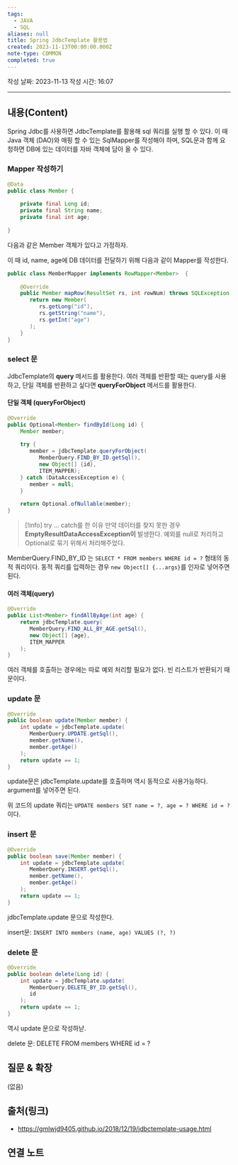 ```yaml
---
tags:
  - JAVA
  - SQL
aliases: null
title: Spring JdbcTemplate 활용법
created: 2023-11-13T00:00:00.000Z
note-type: COMMON
completed: true
---
```

작성 날짜: 2023-11-13
작성 시간: 16:07


----
## 내용(Content)

Spring Jdbc를 사용하면 JdbcTemplate를 활용해 sql 쿼리를 실행 할 수 있다. 이 때 Java 객체 (DAO)와 매핑 할 수 있는 SqlMapper를 작성해야 하며, SQL문과 함께 요청하면 DB에 있는 데이터를 자바 객체에 담아 올 수 있다.


### Mapper 작성하기

```java
@Data  
public class Member {  
  
    private final Long id;  
    private final String name;  
    private final int age;  
  
}
```

다음과 같은 Member 객체가 있다고 가정하자. 

이 때 id, name, age에 DB 데이터를 전달하기 위해 다음과 같이 Mapper를 작성한다.

```java
public class MemberMapper implements RowMapper<Member>  {  
  
    @Override  
    public Member mapRow(ResultSet rs, int rowNum) throws SQLException {  
       return new Member(  
          rs.getLong("id"),  
          rs.getString("name"),  
          rs.getInt("age")  
       );  
    }  
}
```

### select 문

JdbcTemplate의 **query** 메서드를 활용한다.  여러 객체를 반환할 때는 query를 사용하고, 단일 객체를 반환하고 싶다면 **queryForObject** 메서드를 활용한다.

#### 단일 객체 (queryForObject)
```java
@Override  
public Optional<Member> findById(Long id) {  
    Member member;  
  
    try {  
       member = jdbcTemplate.queryForObject(  
          MemberQuery.FIND_BY_ID.getSql(),  
          new Object[] {id},  
          ITEM_MAPPER);  
    } catch (DataAccessException e) {  
       member = null;  
    }  
  
    return Optional.ofNullable(member);  
}
```

>[!info] try ... catch를 한 이유
>만약 데이터를 찾지 못한 경우 **EmptyResultDataAccessException이** 발생한다.  예외를 null로 처리하고 Optional로 묶기 위해서 처리해주었다.

MemberQuery.FIND_BY_ID 는 `SELECT * FROM members WHERE id = ?` 형태의 동적 쿼리이다.
동적 쿼리를 입력하는 경우 `new Object[] {...args}`를 인자로 넣어주면 된다. 

#### 여러 객체(query)
```java
@Override  
public List<Member> findAllByAge(int age) {  
    return jdbcTemplate.query(  
       MemberQuery.FIND_ALL_BY_AGE.getSql(),  
       new Object[] {age},  
       ITEM_MAPPER  
    );  
}
```

여러 객체를 호출하는 경우에는 따로 예외 처리할 필요가 없다. 빈 리스트가 반환되기 때문이다.

### update 문

```java
@Override  
public boolean update(Member member) {  
    int update = jdbcTemplate.update(  
       MemberQuery.UPDATE.getSql(),  
       member.getName(),  
       member.getAge()  
    );  
    return update == 1;  
}
```

update문은 jdbcTemplate.update를 호출하며 역시 동적으로 사용가능하다. argument를 넣어주면 된다.

위 코드의 update 쿼리는 `UPDATE members SET name = ?, age = ? WHERE id = ?` 이다.

### insert 문

```java
@Override  
public boolean save(Member member) {  
    int update = jdbcTemplate.update(  
       MemberQuery.INSERT.getSql(),  
       member.getName(),  
       member.getAge()  
    );  
    return update == 1;  
}
```

jdbcTemplate.update 문으로 작성한다.

insert문: `INSERT INTO members (name, age) VALUES (?, ?)`


### delete 문

```java
@Override  
public boolean delete(Long id) {  
    int update = jdbcTemplate.update(  
       MemberQuery.DELETE_BY_ID.getSql(),  
       id  
    );  
    return update == 1;  
}
```

역시 update 문으로 작성하낟.

delete 문: DELETE FROM members WHERE id = ?
## 질문 & 확장

(없음)

## 출처(링크)
- https://gmlwjd9405.github.io/2018/12/19/jdbctemplate-usage.html

## 연결 노트










